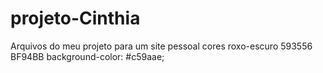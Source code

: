 # projeto-Cinthia
Arquivos do meu projeto para um site pessoal
cores
roxo-escuro 593556
BF94BB
 background-color: #c59aae;
